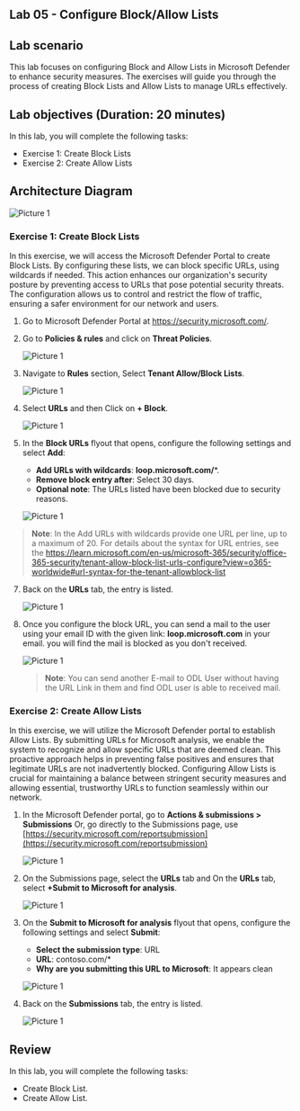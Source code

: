 ## Lab 05 - Configure Block/Allow Lists

## Lab scenario

This lab focuses on configuring Block and Allow Lists in Microsoft Defender to enhance security measures. The exercises will guide you through the process of creating Block Lists and Allow Lists to manage URLs effectively.

## Lab objectives (Duration: 20 minutes)


In this lab, you will complete the following tasks:
- Exercise 1: Create Block Lists
- Exercise 2: Create Allow Lists

## Architecture Diagram

   ![Picture 1](../Media/lab5-arch.png)

### Exercise 1: Create Block Lists

In this exercise, we will access the Microsoft Defender Portal to create Block Lists. By configuring these lists, we can block specific URLs, using wildcards if needed. This action enhances our organization's security posture by preventing access to URLs that pose potential security threats. The configuration allows us to control and restrict the flow of traffic, ensuring a safer environment for our network and users.

1. Go to Microsoft Defender Portal at https://security.microsoft.com/.

2. Go to **Policies & rules** and click on **Threat Policies**.

   ![Picture 1](../Media/image_9.png)

3. Navigate to **Rules** section, Select **Tenant Allow/Block Lists**.

   ![Picture 1](../Media/image_10.png)

4. Select **URLs** and then Click on **+ Block**.

   ![Picture 1](../Media/block3.png)

5. In the **Block URLs** flyout that opens, configure the following settings and select **Add**:
   - **Add URLs with wildcards**: **loop.microsoft.com/***.
   - **Remove block entry after**: Select 30 days.
   - **Optional note**: The URLs listed have been blocked due to security reasons.

   ![Picture 1](../Media/block1.png)

  >**Note**: In the Add URLs with wildcards provide one URL per line, up to a maximum of 20. For details about the syntax for URL entries, see the https://learn.microsoft.com/en-us/microsoft-365/security/office-365-security/tenant-allow-block-list-urls-configure?view=o365-worldwide#url-syntax-for-the-tenant-allowblock-list

7. Back on the **URLs** tab, the entry is listed.

   ![Picture 1](../Media/block2.png)

1. Once you configure the block URL, you can send a mail to the user using your email ID with the given link: **loop.microsoft.com** in your email. you will find the mail is blocked as you don't received.

   ![Picture 1](../Media/mail.png)

    >**Note**: You can send another E-mail to ODL User without having the URL Link in them and find ODL user is able to received mail.
### Exercise 2: Create Allow Lists

In this exercise, we will utilize the Microsoft Defender portal to establish Allow Lists. By submitting URLs for Microsoft analysis, we enable the system to recognize and allow specific URLs that are deemed clean. This proactive approach helps in preventing false positives and ensures that legitimate URLs are not inadvertently blocked. Configuring Allow Lists is crucial for maintaining a balance between stringent security measures and allowing essential, trustworthy URLs to function seamlessly within our network.

1. In the Microsoft Defender portal, go to **Actions & submissions > Submissions** Or, go directly to the Submissions page, use [https://security.microsoft.com/reportsubmission](https://security.microsoft.com/reportsubmission)

   ![Picture 1](../Media/allow3.png)

2. On the Submissions page, select the **URLs** tab and On the **URLs** tab, select  **+Submit to Microsoft for analysis**.

   ![Picture 1](../Media/allow1.png)

3. On the **Submit to Microsoft for analysis** flyout that opens, configure the following settings and select **Submit**:
   - **Select the submission type**: URL
   - **URL**: contoso.com/*
   - **Why are you submitting this URL to Microsoft**: It appears clean

   ![Picture 1](../Media/allow2.png)

4. Back on the **Submissions** tab, the entry is listed.

   ![Picture 1](../Media/allow4.png)

## Review
In this lab, you will complete the following tasks:
- Create Block List.
- Create Allow List.
